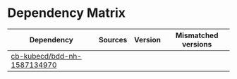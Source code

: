 # Dependency Matrix

Dependency | Sources | Version | Mismatched versions
---------- | ------- | ------- | -------------------
[cb-kubecd/bdd-nh-1587134970](https://github.com/cb-kubecd/bdd-nh-1587134970.git) |  | []() | 
